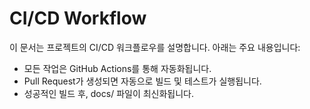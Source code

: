 # CI/CD Workflow

이 문서는 프로젝트의 CI/CD 워크플로우를 설명합니다. 아래는 주요 내용입니다:

- 모든 작업은 GitHub Actions를 통해 자동화됩니다.
- Pull Request가 생성되면 자동으로 빌드 및 테스트가 실행됩니다.
- 성공적인 빌드 후, docs/ 파일이 최신화됩니다.